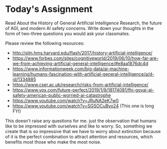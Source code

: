 # Today's Assignment

Read About the History of General Artificial Intelligence Research, the future of AGI, and modern AI safety concerns. Write down your thoughts in the form of two-three questions you would ask your classmates. 

Please review the following resources:
- http://sitn.hms.harvard.edu/flash/2017/history-artificial-intelligence/
- https://www.forbes.com/sites/cognitiveworld/2019/06/10/how-far-are-we-from-achieving-artificial-general-intelligence/#e8aa1876dc4d
- https://www.informationweek.com/big-data/ai-machine-learning/humans-fascination-with-artificial-general-intelligence/a/d-id/1334885
- https://www.cser.ac.uk/research/risks-from-artificial-intelligence/
- https://www.vox.com/future-perfect/2019/1/9/18174081/fhi-govai-ai-safety-american-public-worried-ai-catastrophe
- https://www.youtube.com/watch?v=JRuNA2eK7w0
- https://www.youtube.com/watch?v=SGSOCuByo24 (This one is long FYI)

This doesn't raise any questions for me. just the observation that humans like
to be impressed with ourselves and like to worry. So, something
we create that is so impressive that we have to worry about extinction because
of it is the perfect combination to attract attention and resources, which benefits most
those who make the most noise.

